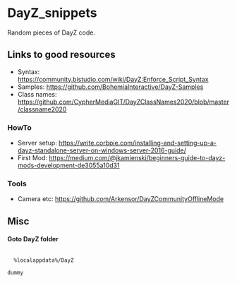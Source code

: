 # DayZ_snippets
Random pieces of DayZ code. 

## Links to good resources ##
* Syntax: https://community.bistudio.com/wiki/DayZ:Enforce_Script_Syntax
* Samples: https://github.com/BohemiaInteractive/DayZ-Samples
* Class names: https://github.com/CypherMediaGIT/DayZClassNames2020/blob/master/classname2020
### HowTo ###
* Server setup: https://write.corbpie.com/installing-and-setting-up-a-dayz-standalone-server-on-windows-server-2016-guide/
* First Mod: https://medium.com/@jkamienski/beginners-guide-to-dayz-mods-development-de3055a10d31

### Tools ###
* Camera etc: https://github.com/Arkensor/DayZCommunityOfflineMode

## Misc
#### Goto DayZ folder
<code>
  %localappdata%/DayZ
</code>

`dummy`
